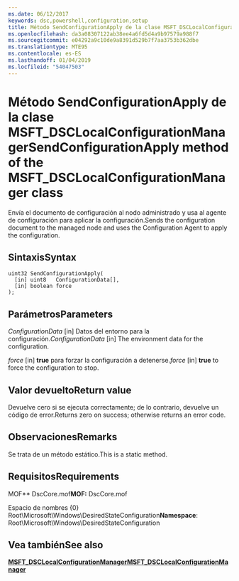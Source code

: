 ```yaml
---
ms.date: 06/12/2017
keywords: dsc,powershell,configuration,setup
title: Método SendConfigurationApply de la clase MSFT_DSCLocalConfigurationManager
ms.openlocfilehash: da3a08307122ab38ee4a6fd5d4a9b97579a988f7
ms.sourcegitcommit: e04292a9c10de9a8391d529b7f7aa3753b362dbe
ms.translationtype: MTE95
ms.contentlocale: es-ES
ms.lasthandoff: 01/04/2019
ms.locfileid: "54047503"
---
```

# <a name="sendconfigurationapply-method-of-the-msftdsclocalconfigurationmanager-class"></a><span data-ttu-id="4c026-103">Método SendConfigurationApply de la clase MSFT_DSCLocalConfigurationManager</span><span class="sxs-lookup"><span data-stu-id="4c026-103">SendConfigurationApply method of the MSFT_DSCLocalConfigurationManager class</span></span>

<span data-ttu-id="4c026-104">Envía el documento de configuración al nodo administrado y usa al agente de configuración para aplicar la configuración.</span><span class="sxs-lookup"><span data-stu-id="4c026-104">Sends the configuration document to the managed node and uses the Configuration Agent to apply the configuration.</span></span>

## <a name="syntax"></a><span data-ttu-id="4c026-105">Sintaxis</span><span class="sxs-lookup"><span data-stu-id="4c026-105">Syntax</span></span>

```mof
uint32 SendConfigurationApply(
  [in] uint8   ConfigurationData[],
  [in] boolean force
);
```

## <a name="parameters"></a><span data-ttu-id="4c026-106">Parámetros</span><span class="sxs-lookup"><span data-stu-id="4c026-106">Parameters</span></span>

<span data-ttu-id="4c026-107">*ConfigurationData* \[in\] Datos del entorno para la configuración.</span><span class="sxs-lookup"><span data-stu-id="4c026-107">*ConfigurationData* \[in\] The environment data for the configuration.</span></span>

<span data-ttu-id="4c026-108">*force* \[in\] **true** para forzar la configuración a detenerse.</span><span class="sxs-lookup"><span data-stu-id="4c026-108">*force* \[in\] **true** to force the configuration to stop.</span></span>

## <a name="return-value"></a><span data-ttu-id="4c026-109">Valor devuelto</span><span class="sxs-lookup"><span data-stu-id="4c026-109">Return value</span></span>

<span data-ttu-id="4c026-110">Devuelve cero si se ejecuta correctamente; de lo contrario, devuelve un código de error.</span><span class="sxs-lookup"><span data-stu-id="4c026-110">Returns zero on success; otherwise returns an error code.</span></span>

## <a name="remarks"></a><span data-ttu-id="4c026-111">Observaciones</span><span class="sxs-lookup"><span data-stu-id="4c026-111">Remarks</span></span>

<span data-ttu-id="4c026-112">Se trata de un método estático.</span><span class="sxs-lookup"><span data-stu-id="4c026-112">This is a static method.</span></span>

## <a name="requirements"></a><span data-ttu-id="4c026-113">Requisitos</span><span class="sxs-lookup"><span data-stu-id="4c026-113">Requirements</span></span>

<span data-ttu-id="4c026-114">MOF\*\* DscCore.mof</span><span class="sxs-lookup"><span data-stu-id="4c026-114">**MOF:** DscCore.mof</span></span>

<span data-ttu-id="4c026-115">Espacio de nombres {0} Root\Microsoft\Windows\DesiredStateConfiguration</span><span class="sxs-lookup"><span data-stu-id="4c026-115">**Namespace**: Root\Microsoft\Windows\DesiredStateConfiguration</span></span>

## <a name="see-also"></a><span data-ttu-id="4c026-116">Vea también</span><span class="sxs-lookup"><span data-stu-id="4c026-116">See also</span></span>

[<span data-ttu-id="4c026-117">**MSFT_DSCLocalConfigurationManager**</span><span class="sxs-lookup"><span data-stu-id="4c026-117">**MSFT_DSCLocalConfigurationManager**</span></span>](msft-dsclocalconfigurationmanager.md)